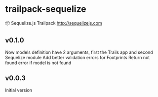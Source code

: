 # trailpack-sequelize
:package: Sequelize.js Trailpack http://sequelizejs.com


## v0.1.0
Now models definition have 2 arguments, first the Trails app and second Sequelize module
Add better validation errors for Footprints
Return not found error if model is not found

## v0.0.3
Initial version 
